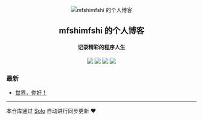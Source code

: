 <p align="center"><img alt="mfshimfshi 的个人博客" src="https://static.b3log.org/images/brand/solo-32.png"></p><h2 align="center">
mfshimfshi 的个人博客
</h2>

<h4 align="center">记录精彩的程序人生</h4>
<p align="center"><a title="mfshimfshi 的个人博客" target="_blank" href="https://github.com/mfshimfshi/solo-blog"><img src="https://img.shields.io/github/last-commit/mfshimfshi/solo-blog.svg?style=flat-square&color=FF9900"></a>
<a title="GitHub repo size in bytes" target="_blank" href="https://github.com/mfshimfshi/solo-blog"><img src="https://img.shields.io/github/repo-size/mfshimfshi/solo-blog.svg?style=flat-square"></a>
<a title="Solo Version" target="_blank" href="https://github.com/b3log/solo/releases"><img src="https://img.shields.io/badge/solo-3.6.6-f1e05a.svg?style=flat-square&color=blueviolet"></a>
<a title="Hits" target="_blank" href="https://github.com/b3log/hits"><img src="https://hits.b3log.org/mfshimfshi/solo-blog.svg"></a></p>

### 最新

* [世界，你好！](https://www.mfshi.com/hello-solo)



---

本仓库通过 [Solo](https://github.com/b3log/solo) 自动进行同步更新 ❤️ 